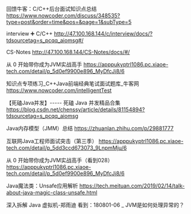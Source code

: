 回馈牛客：C/C++后台面试知识点总结
https://www.nowcoder.com/discuss/348535?type=post&order=time&pos=&page=1&subType=5

interview
➕ C/C++
http://47.100.168.144/c/interview/docs/?tdsourcetag=s_pcqq_aiomsg#/

CS-Notes
http://47.100.168.144/CS-Notes/docs/#/

从 0 开始带你成为JVM实战高手
https://apppukyptrl1086.pc.xiaoe-tech.com/detail/p_5d0ef9900e896_MyDfcJi8/6

知识点专项练习_C++Java前端经典笔试面试题库_牛客网
https://www.nowcoder.com/intelligentTest

【死磕Java并发】----- 死磕 Java 并发精品合集
https://blog.csdn.net/chenssy/article/details/81154894?tdsourcetag=s_pcqq_aiomsg

Java内存模型（JMM）总结
https://zhuanlan.zhihu.com/p/29881777

互联网Java工程师面试突击（第三季）
https://apppukyptrl1086.pc.xiaoe-tech.com/detail/p_5dd3ccd673073_9LnpmMju/6

从 0 开始带你成为JVM实战高手（看到028）
https://apppukyptrl1086.pc.xiaoe-tech.com/detail/p_5d0ef9900e896_MyDfcJi8/6

Java魔法类：Unsafe应用解析
https://tech.meituan.com/2019/02/14/talk-about-java-magic-class-unsafe.html

深入拆解 Java 虚拟机-郑雨迪
看到：180801-06 _ JVM是如何处理异常的？
